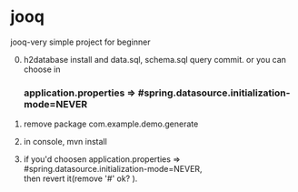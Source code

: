 # jooq
jooq-very simple project for beginner


0. h2database install 
and data.sql, schema.sql query commit.
or you can choose in <h3>application.properties
=> #spring.datasource.initialization-mode=NEVER</h3>

1. remove package com.example.demo.generate
2. in console, mvn install
3. if you'd choosen 
application.properties
=> #spring.datasource.initialization-mode=NEVER,
<br/>then revert it(remove '#' ok? ).
